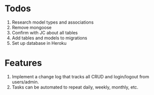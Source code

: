 # Todos

1. Research model types and associations
2. Remove mongoose
3. Confirm with JC about all tables
4. Add tables and models to migrations
5. Set up database in Heroku

# Features

1. Implement a change log that tracks all CRUD and login/logout from users/admin.
2. Tasks can be automated to repeat daily, weekly, monthly, etc.
